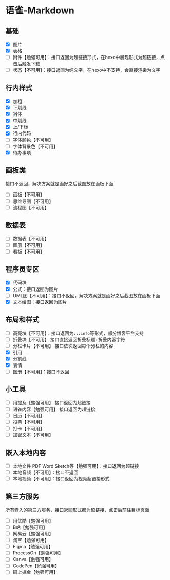 # 语雀-Markdown
## 基础

- [x] 图片
- [x] 表格
- [ ] 附件【勉强可用】：接口返回为超链接形式，在hexo中展现形式为超链接，点击后触发下载
- [ ] 状态【不可用】：接口返回为纯文字，在hexo中不支持，会直接渲染为文字
## 行内样式

- [x] 加粗
- [x] 下划线
- [x] 斜体
- [x] 中划线
- [x] 上/下标
- [x] 行内代码
- [ ] 字体颜色【不可用】
- [ ] 字体背景色【不可用】
- [x] 待办事项
## 画板类
接口不返回，解决方案就是画好之后截图放在画板下面

- [ ] 画板【不可用】
- [ ] 思维导图【不可用】
- [ ] 流程图【不可用】
## 数据表

- [ ] 数据表【不可用】
- [ ] 画册【不可用】
- [ ] 看板【不可用】
## 程序员专区

- [x] 代码块
- [x] 公式：接口返回为图片
- [ ] UML图【不可用】：接口不返回，解决方案就是画好之后截图放在画板下面
- [x] 文本绘图：接口返回为图片
## 布局和样式

- [ ] 高亮块【不可用】：接口返回为`:::info`等形式，部分博客平台支持
- [ ] 折叠块【不可用】 接口直接返回折叠标题+折叠内容字符
- [ ] 分栏卡片【不可用】 接口依次返回每个分栏的内容
- [x] 引用
- [x] 分割线
- [x] 表情
- [ ] 图册【不可用】：接口不返回
## 小工具

- [ ] 用提及【勉强可用】 接口返回为超链接
- [ ] 语雀内容【勉强可用】 接口返回为超链接
- [ ] 日历【不可用】
- [ ] 投票【不可用】
- [ ] 打卡【不可用】
- [ ] 加密文本【不可用】
## 嵌入本地内容

- [ ] 本地文件 PDF Word Sketch等【勉强可用】：接口返回为超链接
- [ ] 本地音频【不可用】：接口不返回
- [ ] 本地视频【不可用】：接口返回为视频超链接形式
## 第三方服务
所有嵌入的第三方服务，接口返回形式都为超链接，点击后前往目标页面

- [ ] 用优酷【勉强可用】
- [ ] B站【勉强可用】
- [ ] 网易云【勉强可用】
- [ ] 淘宝【勉强可用】
- [ ] Figma【勉强可用】
- [ ] ProcessOn【勉强可用】
- [ ] Canva【勉强可用】
- [ ] CodePen【勉强可用】
- [ ] 码上掘金【勉强可用】

